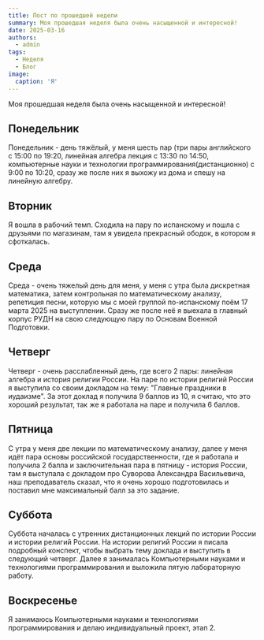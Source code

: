 ```yaml
---
title: Пост по прошедшей недели
summary: Моя прошедшая неделя была очень насыщенной и интересной!
date: 2025-03-16
authors:
  - admin
tags:
  - Неделя
  - Блог
image:
  caption: 'Я'
---
```


Моя прошедшая неделя была очень насыщенной и интересной!

## Понедельник

Понедельник - день тяжёлый, у меня шесть пар (три пары английского с 15:00 по 19:20, линейная алгебра лекция с 13:30 по 14:50, компьютерные науки и технологии программирования(дистанционно) с 9:00 по 10:20, сразу же после них я выхожу из дома и спешу на линейную алгебру.

## Вторник

Я вошла в рабочий темп. Сходила на пару по испанскому и пошла с друзьями по магазинам, там я увидела прекрасный ободок, в котором я сфоткалась.

## Среда 

Среда - очень тяжелый день для меня, у меня с утра была дискретная математика, затем контрольная по математическому анализу, репетиция песни, которую мы с моей группой по-испанскому поём 17 марта 2025 на выступлении. Сразу же после неё я выехала в главный корпус РУДН на свою следующую пару по Основам Военной Подготовки.

## Четверг 

Четверг - очень расслабленный день, где всего 2 пары: линейная алгебра и история религии России. На паре по истории религий России я выступила со своим докладом на тему: "Главные праздники в иудаизме". За этот доклад я получила 9 баллов из 10, я считаю, что это хороший результат, так же я работала на паре и получила 6 баллов.

## Пятница

С утра у меня две лекции по математическому анализу, далее у меня идёт пара основы российской государственности, где я работала и получила 2 балла и заключительная пара в пятницу - история России, там я выступала с докладом про Суворова Александра Васильевича, наш преподаватель сказал, что я очень хорошо подготовилась и поставил мне максимальный балл за это задание.

## Суббота

Суббота началась с утренних дистанционных лекций по истории России и истории религий России. На истории религий России я писала подробный конспект, чтобы выбрать тему доклада и выступить в следующий четверг. Далее я занималась Компьютерными науками и технологиями программирования и выложила пятую лабораторную работу.

## Воскресенье

Я занимаюсь Компьютерными науками и технологиями программирования и делаю индивидуальный проект, этап 2.

